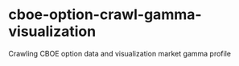 # cboe-option-crawl-gamma-visualization
Crawling CBOE option data and visualization market gamma profile
